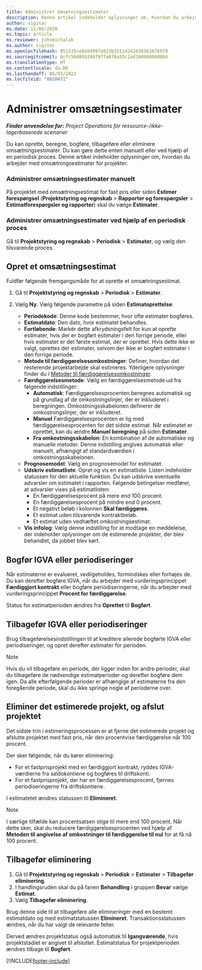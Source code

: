 ```yaml
---
title: Administrer omsætningsestimater
description: Denne artikel indeholder oplysninger om, hvordan du arbejder med omsætningsestimater for projekter.
author: sigitac
ms.date: 11/04/2020
ms.topic: article
ms.reviewer: johnmichalak
ms.author: sigitac
ms.openlocfilehash: 051535ce8dd4997a923b1511d242638361076979
ms.sourcegitcommit: 6cfc50d89528df977a8f6a55c1ad39d99800d9b4
ms.translationtype: HT
ms.contentlocale: da-DK
ms.lasthandoff: 06/03/2022
ms.locfileid: "8928471"
---
```

# <a name="manage-revenue-estimates"></a>Administrer omsætningsestimater

_**Finder anvendelse for:** Project Operations for ressource-/ikke-lagerbaserede scenarier_

Du kan oprette, beregne, bogføre, tilbageføre eller eliminere omsætningsestimater. Du kan gøre dette enten manuelt eller ved hjælp af en periodisk proces. Denne artikel indeholder oplysninger om, hvordan du arbejder med omsætningsestimater for projekter.

### <a name="manage-revenue-estimates-manually"></a>Administrer omsætningsestimater manuelt

På projektet med omsætningsestimat for fast pris eller siden **Estimer forespørgsel** (**Projektstyring og regnskab** > **Rapporter og forespørgsler** > **Estimatforespørgsler og rapporter**) skal du vælge **Estimater**.

### <a name="manage-revenue-estimates-using-a-periodic-process"></a>Administrer omsætningsestimater ved hjælp af en periodisk proces

Gå til **Projektstyring og regnskab** > **Periodisk** > **Estimater**, og vælg den tilsvarende proces.

## <a name="create-a-revenue-estimate"></a>Opret et omsætningsestimat

Fuldfør følgende fremgangsmåde for at oprette et omsætningsestimat. 

1. Gå til **Projektstyring og regnskab** > **Periodisk** > **Estimater**.
2. Vælg **Ny**. Vælg følgende parametre på siden **Estimatoprettelse**:

   - **Periodekode**: Denne kode bestemmer, hvor ofte estimater bogføres.
   - **Estimatdato**: Den dato, hvor estimatet behandles.
   - **Fortløbende**: Markér dette afkrydsningsfelt for kun at oprette estimater, hvis der er bogført estimater i den forrige periode, eller hvis estimatet er det første estimat, der er oprettet. Hvis dette ikke er valgt, oprettes der estimater, selvom der ikke er bogført estimater i den forrige periode.
   - **Metode til færdiggørelsesomkostninger**: Definer, hvordan det resterende projektarbejde skal estimeres. Yderligere oplysninger finder du i [Metoder til færdiggørelsesomkostninger](cost-complete-methods.md).
   - **Færdiggørelsesmetode**: Vælg en færdiggørelsesmetode ud fra følgende indstillinger:
     - **Automatisk**: Færdiggørelsesprocenten beregnes automatisk og på grundlag af de omkostningslinjer, der er inkluderet i beregningen. Omkostningsskabelonen definerer de omkostningslinjer, der er inkluderet.
     - **Manuel**  Færdiggørelsesprocenten er lig med færdiggørelsesprocenten for det sidste estimat. Når estimatet er oprettet, kan du ændre **Manuel beregning** på siden **Estimater**.
     - **Fra omkostningsskabelon**: En kombination af de automatiske og manuelle metoder. Denne indstilling angives automatisk eller manuelt, afhængigt af standardværdien i omkostningsskabelonen.
   - **Prognosemodel**: Vælg en prognosemodel for estimatet.
   - **Udskriv estimatliste**: Opret og vis en estimatliste. Listen indeholder statussen for den aktuelle funktion. Du kan udskrive eventuelle advarsler om estimatet i rapporten. Følgende betingelser medfører, at advarsler vises på estimatlisten:
     - En færdiggørelsesprocent på mere end 100 procent.
     - En færdiggørelsesprocent på mindre end 0 procent.
     - Et negativt beløb i kolonnen **Skal færdiggøres**.
     - Et estimat uden tilsvarende kontraktbeløb.
     - Et estimat uden vedhæftet omkostningsestimat.
   - **Vis infolog**: Vælg denne indstilling for at modtage en meddelelse, der indeholder oplysninger om de estimerede projekter, der blev behandlet, da jobbet blev kørt.


## <a name="post-wip-or-accruals"></a>Bogfør IGVA eller periodiseringer

Når estimaterne er evalueret, vedligeholdes, formindskes eller forhøjes de. Du kan derefter bogføre IGVA, når du arbejder med vurderingsprincippet **Færdiggjort kontrakt** eller bogføre periodiseringerne, når du arbejder med vurderingsprincippet **Procent for færdiggørelse**.
  
Status for estimatperioden ændres fra **Oprettet** til **Bogført**.

## <a name="reverse-wip-or-accruals"></a>Tilbagefør IGVA eller periodiseringer

Brug tilbageførelsesindstillingen til at kreditere allerede bogførte IGVA eller periodiseringer, og opret derefter estimater for perioden.

> [!NOTE]
> Hvis du vil tilbageføre en periode, der ligger inden for andre perioder, skal du tilbageføre de nødvendige estimatperioder og derefter bogføre dem igen. Da alle efterfølgende perioder er afhængige af estimaterne fra den foregående periode, skal du ikke springe nogle af perioderne over.

## <a name="eliminate-the-estimate-project-and-finish-the-project"></a>Eliminer det estimerede projekt, og afslut projektet

Det sidste trin i estimeringsprocessen er at fjerne det estimerede projekt og afslutte projektet med fast pris, når den procentvise færdiggørelse når 100 procent.

Der sker følgende, når du kører eliminering:

- For et fastprisprojekt med en færdiggjort kontrakt, ryddes IGVA-værdierne fra saldokontiene og bogføres til driftskonti.
- For et fastprisprojekt, der har en færdiggørelsesprocent, fjernes periodiseringerne fra driftskontiene.

I estimatetet ændres statussen til **Elimineret**.

> [!NOTE]
> I særlige tilfælde kan procentsatsen stige til mere end 100 procent. Når dette sker, skal du reducere færdiggørelsesprocenten ved hjælp af **Metoden til angivelse af omkostninger til færdiggørelse til nul** for at få nå 100 procent.

## <a name="reverse-elimination"></a>Tilbagefør eliminering

1. Gå til **Projektstyring og regnskab** > **Periodisk** > **Estimater** > **Tilbagefør eliminering**. 
2. I handlingsruden skal du på fanen **Behandling** i gruppen **Bevar** vælge **Estimat**. 
3. Vælg **Tilbagefør eliminering**.

Brug denne side til at tilbageføre alle elimineringer med en bestemt estimatdato og med estimatstatussen **Elimineret**. Transaktionsstatussen ændres, når du har valgt de relevante felter.

Derved ændres projektstatus også automatisk til **Igangværende**, hvis projektstadiet er angivet til afsluttet. Estimatstatus for projektperioden ændres tilbage til **Bogført**.


[!INCLUDE[footer-include](../includes/footer-banner.md)]
